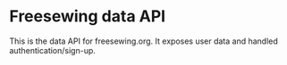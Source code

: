 # Freesewing data API

This is the data API for freesewing.org. 
It exposes user data and handled authentication/sign-up.

